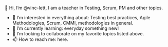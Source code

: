 👋 Hi, I’m @vinc-lett, I am a teacher in Testing, Scrum, PM and other topics. 
- 👀 I’m interested in everything about: Testing best practices, Agile Methodologies, Scrum, CMMI, methodologies in general.
- 🌱 I’m currently learning: everyday something new! 
- 💞️ I’m looking to collaborate on my favorite topics listed above.
- 📫 How to reach me: here.

<!---
vinc-lett/vinc-lett is a ✨ special ✨ repository because its `README.md` (this file) appears on your GitHub profile.
You can click the Preview link to take a look at your changes.
--->
